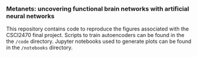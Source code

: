 ### Metanets: uncovering functional brain networks with artificial neural networks

This repository contains code to reproduce the figures associated with the CSCI2470 final project. Scripts to train autoencoders can be found in the the `/code` directory. Jupyter notebooks used to generate plots can be found in the `/notebooks` directory.

